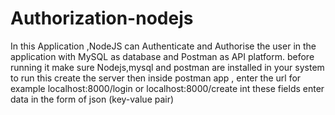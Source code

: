 # Authorization-nodejs
In this Application ,NodeJS can Authenticate and Authorise the user in the application with MySQL as database and Postman as API platform.
before running it make sure Nodejs,mysql and postman are installed in your system
to run this 
create the server
then inside postman app , enter the url for example localhost:8000/login or localhost:8000/create
int these fields enter data in the form of json (key-value pair)


